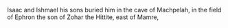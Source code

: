 Isaac and Ishmael his sons buried him in the cave of Machpelah, in the field of Ephron the son of Zohar the Hittite, east of Mamre,
